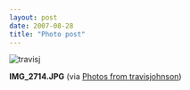 ```yaml
---
layout: post
date: 2007-08-28
title: "Photo post"
---
```

![travisj](/images/c0ff604ad6811098a9df9b59744c9c9d53df27dcec360eafd1e9776d4b262dc5.jpg)

<b>IMG_2714.JPG</b> (via <a href="http://www.flickr.com/photos/travisjohnson/1252249921/">Photos from travisjohnson</a>)